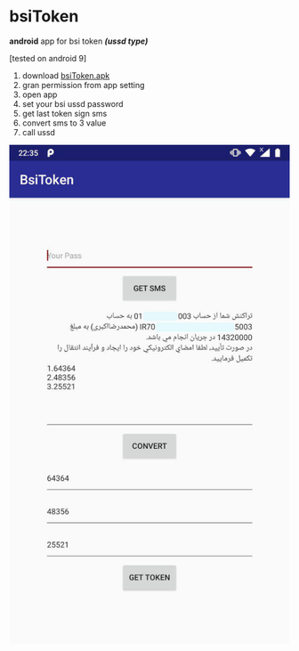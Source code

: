 # bsiToken
**android** app for bsi token _**(ussd type)**_

[tested on android 9]

1. download [bsiToken.apk](https://github.com/dalirnet/bsiToken/raw/master/BsiToken.apk)
2. gran permission from app setting
3. open app
4. set your bsi ussd password
5. get last token sign sms
6. convert sms to 3 value
7. call ussd

![screenshot](https://github.com/dalirnet/bsiToken/raw/master/app.jpg)
